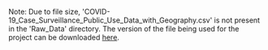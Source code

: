 Note: Due to file size, 'COVID-19_Case_Surveillance_Public_Use_Data_with_Geography.csv' is not present in the 'Raw_Data' directory. 
The version of the file being used for the project can be downloaded [here](https://1drv.ms/u/s!AlMn0AFwc4IaohtfbXlUpyjkjnxK?e=mR79MW).
